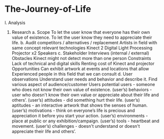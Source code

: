 # The-Journey-of-Life

I. Analysis
1. Research
a. Scope
To let the user know that everyone has their own value of existence.
To let the user know they need to appreciate their life.
b. Audit
competitors / alternatives / replacement
Artists in field with same concept
relevant technologies
Kinect 2
Digital Light Processing Projector x2
Speakers
c. Stakeholder Interviews (internal / external)
     Obstacles
Kinect might not detect more than one person
Constraints
Lack of technical and digital skills
Renting cost of Kinect and projector
Opportunities
Can exhibit artwork at events and locations that allow
Experienced people in this field that we can consult
d. User observations
Understand user needs and behavior and describe it. Find various aspect of audience/customer
Users
potential users - someone who does not know their own value of existence.
(user’s) behaviors - user who doesn't know their own value or appreciate about their life and others’.
(user’s) attitudes - did something hurt their life.
(user’s) aptitudes - an interactive artwork that shows the senses of human.
(user’s) motivations - think on everyone’s life is precious and appreciation it before you start your action.
(user’s) environments - place at public or any exhibition/campaign.
(user’s) tools - heartbeat and movement.
(user’s) challenges - doesn't understand or doesn't appreciate their life and others’.
